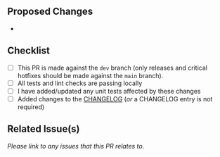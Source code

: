 ## Proposed Changes

* 

## Checklist

- [ ] This PR is made against the `dev` branch (only releases and critical hotfixes should 
  be made against the `main` branch).
- [ ] All tests and lint checks are passing locally
- [ ] I have added/updated any unit tests affected by these changes
- [ ] Added changes to the [CHANGELOG](https://github.com/radiantearth/radiant-mlhub/blob/dev/CHANGELOG.md) (*or* a 
  CHANGELOG entry is not required)

## Related Issue(s)
*Please link to any issues that this PR relates to.*